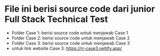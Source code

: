 # File ini berisi source code dari junior Full Stack Technical Test

- Folder Case 1: berisi source code untuk menjawab Case 1
- Folder Case 2: berisi source code untuk menjawab Case 2
- Folder Case 3: berisi source code untuk menjawab Case 3
- untuk link website Case 3: https://rr-case3.netlify.app/
